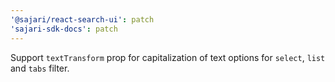 ```yaml
---
'@sajari/react-search-ui': patch
'sajari-sdk-docs': patch
---
```


Support `textTransform` prop for capitalization of text options for `select`, `list` and `tabs` filter.

